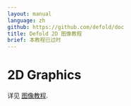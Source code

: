 ```yaml
---
layout: manual
language: zh
github: https://github.com/defold/doc
title: Defold 2D 图像教程
brief: 本教程已过时
---
```


# 2D Graphics

详见 [图像教程](/zh/manuals/graphics).

